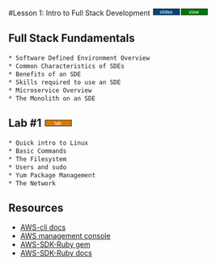 #Lesson 1: Intro to Full Stack Development [![slides](../_images/slides-clean.png)]()[![view](../_images/view-clean.png)](https://speakerdeck.com/devsecops/devsecops-bootcamp-week-2-lesson-1)

## Full Stack Fundamentals 

```
* Software Defined Environment Overview
* Common Characteristics of SDEs
* Benefits of an SDE
* Skills required to use an SDE
* Microservice Overview
* The Monolith on an SDE

```

## Lab #1 [![slides](../_images/lab-clean.png)](/labs/LAB-1.md)
```
* Quick intro to Linux 
* Basic Commands
* The Filesystem
* Users and sudo
* Yum Package Management
* The Network
```

## Resources
* [AWS-cli docs](https://aws.amazon.com/documentation/cli/)
* [AWS management console](https://aws.amazon.com/console/)
* [AWS-SDK-Ruby gem](https://rubygems.org/gems/aws-sdk/versions/2.3.7)
* [AWS-SDK-Ruby docs](https://aws.amazon.com/documentation/sdk-for-ruby/)
